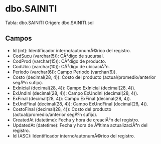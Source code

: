 ﻿# dbo.SAINITI

Tabla: dbo.SAINITI
Origen: dbo.SAINITI.sql

## Campos

- Id (int): Identificador interno/autonumÃ©rico del registro.
- CodSucu (varchar(5)): CÃ³digo de sucursal.
- CodProd (varchar(15)): CÃ³digo de producto.
- CodUbic (varchar(10)): CÃ³digo de ubicaciÃ³n.
- Periodo (varchar(6)): Campo Periodo (varchar(6)).
- Costo (decimal(28, 4)): Costo del producto (actual/promedio/anterior segÃºn sufijo).
- ExInicial (decimal(28, 4)): Campo ExInicial (decimal(28, 4)).
- ExUndIni (decimal(28, 4)): Campo ExUndIni (decimal(28, 4)).
- ExFinal (decimal(28, 4)): Campo ExFinal (decimal(28, 4)).
- ExUndFinal (decimal(28, 4)): Campo ExUndFinal (decimal(28, 4)).
- CostoFinal (decimal(28, 4)): Costo del producto (actual/promedio/anterior segÃºn sufijo).
- CreatedAt (datetime): Fecha y hora de creaciÃ³n del registro.
- UpdatedAt (datetime): Fecha y hora de Ãºltima actualizaciÃ³n del registro.
- Id (ASC): Identificador interno/autonumÃ©rico del registro.

